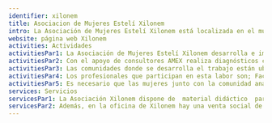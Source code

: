 ```yaml
---
identifier: xilonem
title: Asociacion de Mujeres Estelí Xilonem
intro: La Asociación de Mujeres Estelí Xilonem está localizada en el municipio de Estelí. Fue creada en el año 2001 por un grupo de mujeres con el objetivo de propiciar el empoderamiento de mujeres, jóvenes, adolescentes sobre los derechos sexuales, reproductivos y la no violencia. Visite su página web para toda información y contacto;
website: página web Xilonem
activities: Actividades
activitiesPar1: La Asociación de Mujeres Estelí Xilonem desarrolla e implementa estrategias y metodologías de colaboración que le permiten generar cambios en la vida de mujeres, adolescentes y jóvenes que participan en los diferentes procesos.
activitiesPar2: Con el apoyo de consultores AMEX realiza diagnósticos comunitarios para obtener información valiosa que permite tomar en cuenta los problemas que las comunidades tienen y hacer incidencia en las instituciones para que se mejoren las situaciones o problemas identificados.
activitiesPar3: Las comunidades donde se desarrolla el trabajo están ubicadas en San Nicolás y en Miraflor. 
activitiesPar4: Los profesionales que participan en esta labor son; Facilitadoras jurídicas y psicosociales, Red de hombres contra la violencia, líderes y lideresas, maestras y maestros. Y su objetivo es; Prevenir la violencia Basada en Género.  
activitiesPar5: Es necesario que las mujeres junto con la comunidad analicemos nuestra situación y nuestro rol.
services: Servicios
servicesPar1: La Asociación Xilonem dispone de  material didáctico  para realizar divulgaciones sobre las diferentes temáticas; lucha contra la violencia de género y prevención del VIH. Nuevamente la población susceptible para disponer de este material son las mujeres de las diversas comunidades de San Nicolás y Miraflor y los/as adolescentes y jóvenes que acuden a los talleres.
servicesPar2: Además, en la oficina de Xilonem hay una venta social de medicamentos. 
---
```

